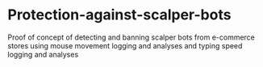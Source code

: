 # Protection-against-scalper-bots
Proof of concept of detecting and banning scalper bots from e-commerce stores using mouse movement logging and analyses and typing speed logging and analyses 
